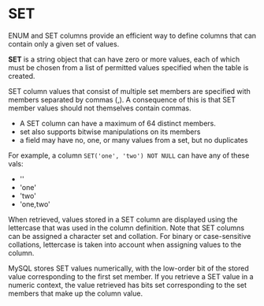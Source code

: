 # SET

ENUM and SET columns provide an efficient way to define columns that can contain only a given set of values.

**SET** is a string object that can have zero or more values, each of which must be chosen from a list of permitted values specified when the table is created.

SET column values that consist of multiple set members are specified with members separated by commas (,). A consequence of this is that SET member values should not themselves contain commas.

- A SET column can have a maximum of 64 distinct members.
- set also supports bitwise manipulations on its members
- a field may have no, one, or many values from a set, but no duplicates

For example, a column `SET('one', 'two') NOT NULL` can have any of these vals:
- ''
- 'one'
- 'two'
- 'one,two'

When retrieved, values stored in a SET column are displayed using the lettercase that was used in the column definition. Note that SET columns can be assigned a character set and collation. For binary or case-sensitive collations, lettercase is taken into account when assigning values to the column.

MySQL stores SET values numerically, with the low-order bit of the stored value corresponding to the first set member. If you retrieve a SET value in a numeric context, the value retrieved has bits set corresponding to the set members that make up the column value.





